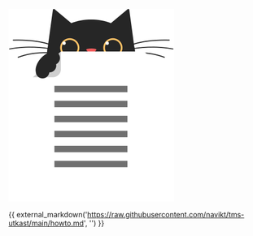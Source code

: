 ![alt text](../katt/katt-utkast.svg "Title")

{{ external_markdown('https://raw.githubusercontent.com/navikt/tms-utkast/main/howto.md', '') }}
